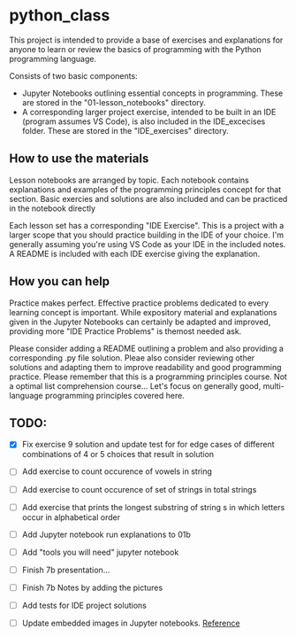 # python_class

This project is intended to provide a base of exercises and explanations for anyone to learn or review the basics of programming with the Python programming language.

Consists of two basic components:
* Jupyter Notebooks outlining essential concepts in programming. These are stored in the "01-lesson_notebooks" directory.
* A corresponding larger project exercise, intended to be built in an IDE (program assumes VS Code), is also included in the IDE_excecises folder. These are stored in the "IDE_exercises" directory.

## How to use the materials
Lesson notebooks are arranged by topic. Each notebook contains explanations and examples of the programming principles concept for that section. Basic exercies and solutions are also included and can be practiced in the notebook directly

Each lesson set has a corresponding "IDE Exercise". This is a project with a larger scope that you should practice building in the IDE of your choice. I'm generally assuming you're using VS Code as your IDE in the included notes. A README is included with each IDE exercise giving the explanation.

## How you can help
Practice makes perfect. Effective practice problems dedicated to every learning concept is important. While expository material and explanations given in the Jupyter Notebooks can certainly be adapted and improved, providing more "IDE Practice Problems" is themost needed ask.

Please consider adding a README outlining a problem and also providing a corresponding .py file solution. Pleae also consider reviewing other solutions and adapting them to improve readability and good programming practice. Please remember that this is a programming principles course. Not a optimal list comprehension course... Let's focus on generally good, multi-language programming principles covered here.

## TODO:
* [x] Fix exercise 9 solution and update test for for edge cases of different combinations of 4 or 5 choices that result in solution
* [ ] Add exercise to count occurence of vowels in string
* [ ] Add exercise to count occurence of set of strings in total strings
* [ ] Add exercise that prints the longest substring of string s in which letters occur in alphabetical order
* [ ] Add Jupyter notebook run explanations to 01b
* [ ] Add "tools you will need" jupyter notebook
* [ ] Finish 7b presentation...
* [ ] Finish 7b Notes by adding the pictures
* [ ] Add tests for IDE project solutions
* [ ] Update embedded images in Jupyter notebooks. [Reference](https://stackoverflow.com/questions/32370281/how-to-embed-image-or-picture-in-jupyter-notebook-either-from-a-local-machine-o)

